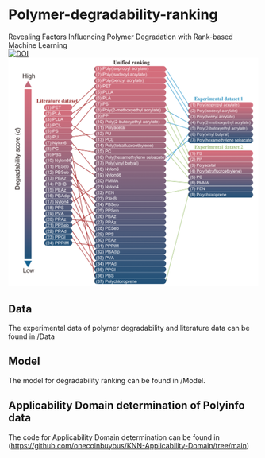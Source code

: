 # Polymer-degradability-ranking
Revealing Factors Influencing Polymer Degradation with Rank-based Machine Learning    
[![DOI](https://zenodo.org/badge/DOI/10.5281/zenodo.8268022.svg)](https://doi.org/10.5281/zenodo.8268022)
![](https://github.com/tsudalab/Polymer-degradability-ranking/blob/main/ranking_result.png)
## Data  
The experimental data of polymer degradability and literature data can be found in /Data
## Model  
The model for degradability ranking can be found in /Model.
## Applicability Domain determination of Polyinfo data  
The code for Applicability Domain determination can be found in (https://github.com/onecoinbuybus/KNN-Applicability-Domain/tree/main)

